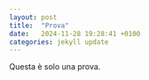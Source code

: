 ```yaml
---
layout: post
title:  "Prova"
date:   2024-11-28 19:28:41 +0100
categories: jekyll update
---
```

Questa è solo una prova.
